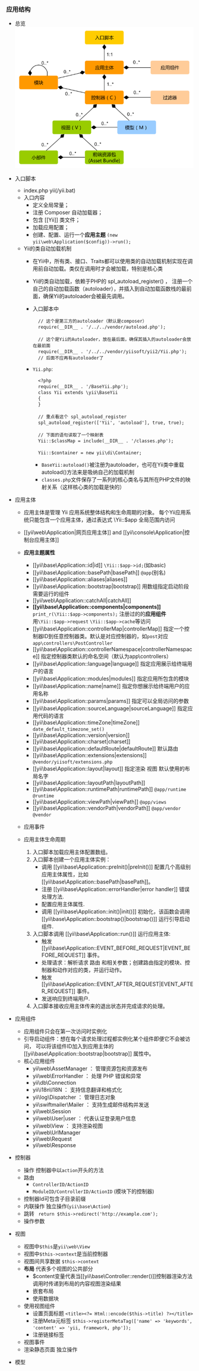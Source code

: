 ### 应用结构
- 总览
![](./img/application-structure.png)
- 入口脚本
	+ index.php	yii(/yii.bat)
	+ 入口内容
		* 定义全局常量；
		* 注册 Composer 自动加载器；
		* 包含 [[Yii]] 类文件；
		* 加载应用配置；
		* 创建、配置、运行一个**应用主题**  `(new yii\web\Application($config))->run();`
	+ Yii的类自动加载机制
		* 在Yii中，所有类、接口、Traits都可以使用类的自动加载机制实现在调用前自动加载。类仅在调用时才会被加载，特别是核心类
		* Yii的类自动加载，依赖于PHP的 spl_autoload_register() ， 注册一个自己的自动加载函数（autoloader），并插入到自动加载函数栈的最前面，确保Yii的autoloader会被最先调用。
		* 入口脚本中
		
				// 这个是第三方的autoloader（默认是composer）
				require(__DIR__ . '/../../vendor/autoload.php');
				
				// 这个是Yii的Autoloader，放在最后面，确保其插入的autoloader会放在最前面
				require(__DIR__ . '/../../vendor/yiisoft/yii2/Yii.php');
				// 后面不应再有autoloader了
		* `Yii.php`:
		
				<?php
				require(__DIR__ . '/BaseYii.php');
				class Yii extends \yii\BaseYii
				{
				}
				
				// 重点看这个 spl_autoload_register
				spl_autoload_register(['Yii', 'autoload'], true, true);
				
				// 下面的语句读取了一个映射表
				Yii::$classMap = include(__DIR__ . '/classes.php');
				
				Yii::$container = new yii\di\Container;
			
			- `BaseYii:autoload()`被注册为autoloader，也可在Yii类中重载autoload()方法来是吸纳自己的加载机制
			- `classes.php`文件保存了一系列的核心类名与其所在PHP文件的映射关系（这样核心类的加载是快的）

- 应用主体
	+ 应用主体是管理 Yii 应用系统整体结构和生命周期的对象。 每个Yii应用系统只能包含一个应用主体，通过表达式 \Yii::$app 全局范围内访问
	+ [[yii\web\Application|网页应用主体]] and [[yii\console\Application|控制台应用主体]]
	+ **应用主题属性**
		* [[yii\base\Application::id|id]]	`\Yii::$app->id;`(如basic)
		* [[yii\base\Application::basePath|basePath]]	`@app`(别名)
		* [[yii\base\Application::aliases|aliases]]
		* [[yii\base\Application::bootstrap|bootstrap]]	用数组指定启动阶段需要运行的组件
		* [[yii\web\Application::catchAll|catchAll]]
		* **[[yii\base\Application::components|components]]**	`print_r(\Yii::$app->components);`	注册过的的**应用组件**  
			用`\Yii::$app->request` `\Yii::$app->cache`等访问
		* [[yii\base\Application::controllerMap|controllerMap]]	指定一个控制器ID到任意控制器类。默认是对应控制器的，如`post`对应`app\controllers\PostController`
		* [[yii\base\Application::controllerNamespace|controllerNamespace]] 指定控制器类默认的命名空间（默认为app\controllers）
		* [[yii\base\Application::language|language]] 指定应用展示给终端用户的语言
		* [[yii\base\Application::modules|modules]] 指定应用所包含的模块
		* [[yii\base\Application::name|name]] 指定你想展示给终端用户的应用名称
		* [[yii\base\Application::params|params]] 指定可以全局访问的参数
		* [[yii\base\Application::sourceLanguage|sourceLanguage]] 指定应用代码的语言
		* [[yii\base\Application::timeZone|timeZone]]	` date_default_timezone_set()`
		* [[yii\base\Application::version|version]]
		* [[yii\base\Application::charset|charset]]
		* [[yii\base\Application::defaultRoute|defaultRoute]]  默认路由
		* [[yii\base\Application::extensions|extensions]]  `@vendor/yiisoft/extensions.php`
		* [[yii\base\Application::layout|layout]]  指定渲染 视图 默认使用的布局名字
		* [[yii\base\Application::layoutPath|layoutPath]]
		* [[yii\base\Application::runtimePath|runtimePath]]	`@app/runtime`	`@runtime`
		* [[yii\base\Application::viewPath|viewPath]] `@app/views`
		* [[yii\base\Application::vendorPath|vendorPath]] `@app/vendor` `@vendor`
		
	+ 应用事件
	+ 应用主体生命周期
		1. 入口脚本加载应用主体配置数组。
		2. 入口脚本创建一个应用主体实例：
			* 调用 [[yii\base\Application::preInit()|preInit()]] 配置几个高级别应用主体属性，比如[[yii\base\Application::basePath|basePath]]。
			* 注册 [[yii\base\Application::errorHandler|error handler]] 错误处理方法.
			* 配置应用主体属性.
			* 调用 [[yii\base\Application::init()|init()]] 初始化，该函数会调用 [[yii\base\Application::bootstrap()|bootstrap()]] 运行引导启动组件.
		3. 入口脚本调用 [[yii\base\Application::run()]] 运行应用主体:
			* 触发 [[yii\base\Application::EVENT_BEFORE_REQUEST|EVENT_BEFORE_REQUEST]] 事件。
			* 处理请求：解析请求 路由 和相关参数；创建路由指定的模块、控制器和动作对应的类，并运行动作。
			* 触发 [[yii\base\Application::EVENT_AFTER_REQUEST|EVENT_AFTER_REQUEST]] 事件。
			* 发送响应到终端用户.
		4. 入口脚本接收应用主体传来的退出状态并完成请求的处理。

- 应用组件
	+ 应用组件只会在第一次访问时实例化
	+ 引导启动组件：想在每个请求处理过程都实例化某个组件即便它不会被访问， 可以将该组件ID加入到应用主体的 [[yii\base\Application::bootstrap|bootstrap]] 属性中。
	+ 核心应用组件
		* yii\web\AssetManager ： 管理资源包和资源发布
		* yii\web\ErrorHandler ： 处理 PHP 错误和异常
		* yii\db\Connection
		* yii\i18n\I18N ： 支持信息翻译和格式化
		* yii\log\Dispatcher ： 管理日志对象
		* yii\swiftmailer\Mailer ：  支持生成邮件结构并发送
		* yii\web\Session 
		* yii\web\User|user ： 代表认证登录用户信息
		* yii\web\View ： 支持渲染视图
		* yii\web\UrlManager
		* yii\web\Request
		* yii\web\Response
- 控制器
	+ 操作 控制器中以`action`开头的方法
	+ 路由
		* `ControllerID/ActionID`
		* `ModuleID/ControllerID/ActionID` (模块下的控制器)
	+ 控制器Id可包含子目录前缀
	+ 内联操作 独立操作(`yii\base\Action`)
	+ 跳转 ` return $this->redirect('http://example.com');`
	+ 操作参数
	
- 视图
	+ 视图中`$this`是`yii\web\View`
	+ 视图中`$this->context`是当前控制器
	+ 视图间共享数据 `$this->context`
	+ **布局** 代表多个视图的公共部分
		* $content变量代表当[[yii\base\Controller::render()]]控制器渲染方法调用时传递到布局的内容视图渲染结果
		* 嵌套布局
		* 使用数据块
	+ 使用视图组件
		* 设置页面标题	`<title><?= Html::encode($this->title) ?></title>`
		* 注册Meta元标签	`$this->registerMetaTag(['name' => 'keywords', 'content' => 'yii, framework, php']);`
		* 注册链接标签
	+ 视图事件
	+ 渲染静态页面	独立操作
- 模型
	